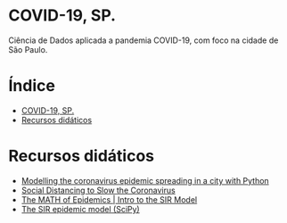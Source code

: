 
COVID-19, SP.
====
Ciência de Dados aplicada a pandemia COVID-19, com foco na cidade de São Paulo.


# Índice
<!--ts-->
   * [COVID-19, SP.](#covid-19-sp)
   * [Recursos didáticos](#recursos-didáticos)

<!-- Added by: severo, at: Mon Mar 16 15:20:46 -03 2020 -->

<!--te-->

# Recursos didáticos
- [Modelling the coronavirus epidemic spreading in a city with Python](https://towardsdatascience.com/modelling-the-coronavirus-epidemic-spreading-in-a-city-with-python-babd14d82fa2)
- [Social Distancing to Slow the Coronavirus](https://towardsdatascience.com/social-distancing-to-slow-the-coronavirus-768292f04296)
- [The MATH of Epidemics | Intro to the SIR Model](https://youtu.be/Qrp40ck3WpI)
- [The SIR epidemic model (SciPy)](https://scipython.com/book/chapter-8-scipy/additional-examples/the-sir-epidemic-model/)
